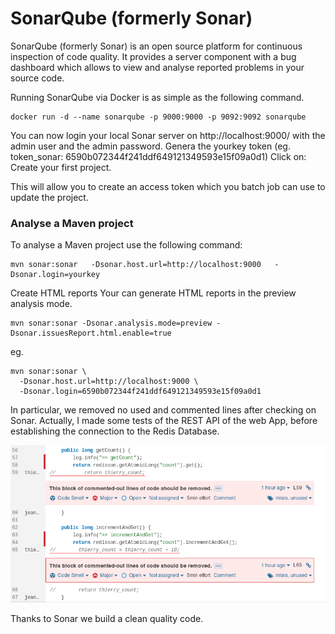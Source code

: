 # SonarQube (formerly Sonar)

SonarQube (formerly Sonar) is an open source platform for continuous inspection of code quality. It provides a server component with a bug dashboard which allows to view and analyse reported problems in your source code.

Running SonarQube via Docker is as simple as the following command.
```console
docker run -d --name sonarqube -p 9000:9000 -p 9092:9092 sonarqube
```

You can now login your local Sonar server on http://localhost:9000/ with the admin user and the admin password.
Genera the yourkey token (eg. token_sonar: 6590b072344f241ddf649121349593e15f09a0d1)
Click on: Create your first project.

This will allow you to create an access token which you batch job can use to update the project.

### Analyse a Maven project

To analyse a Maven project use the following command:
```console
mvn sonar:sonar   -Dsonar.host.url=http://localhost:9000   -Dsonar.login=yourkey
```

Create HTML reports
Your can generate HTML reports in the preview analysis mode.
```console
mvn sonar:sonar -Dsonar.analysis.mode=preview -Dsonar.issuesReport.html.enable=true
```
eg.
```console
mvn sonar:sonar \
  -Dsonar.host.url=http://localhost:9000 \
  -Dsonar.login=6590b072344f241ddf649121349593e15f09a0d1
```

In particular, we removed no used and commented lines after checking on Sonar.
Actually, I made some tests of the REST API of the web App, before establishing the connection to the Redis Database.

![code_quality_sonar](/images/code_quality_sonar.png)

Thanks to Sonar we build a clean quality code.

